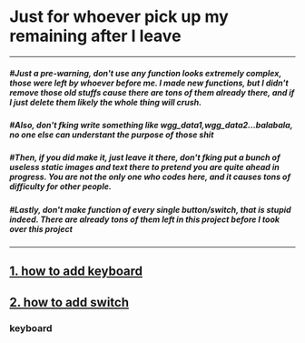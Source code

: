 # Just for whoever pick up my remaining after I leave

----

##### #Just a pre-warning, don't use any function looks extremely complex, those were left by whoever before me. I made new functions, but I didn't remove those old stuffs cause there are tons of them already there, and if I just delete them likely the whole thing will crush.

##### #Also, don't fking write something like wgg_data1,wgg_data2...balabala, no one else can understant the purpose of those shit

##### #Then, if you did make it, just leave it there, don't fking put a bunch of useless static images and text there to pretend you are quite ahead in progress. You are not the only one who codes here, and it causes tons of difficulty for other people.

##### #Lastly, don't make function of every single button/switch, that is stupid indeed. There are already tons of them left in this project before I took over this project
----

## [1. how to add keyboard](#keyboard)
## [2. how to add switch](#switch)






















































### <a name='keyboard'>keyboard</a>
